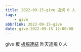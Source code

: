 ```yaml
---
title: 2022-09-15-give 違規 0 人
tags:
    - give
abbrlink: 2022-09-15-give
date: give-2022-09-15 12:00:00
---
```

give 板 [板規連結](https://www.ptt.cc/bbs/give/M.1612495900.A.C32.html)
昨天違規 0 人
